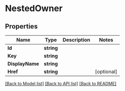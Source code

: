 # NestedOwner

## Properties
Name | Type | Description | Notes
------------ | ------------- | ------------- | -------------
**Id** | **string** |  | 
**Key** | **string** |  | 
**DisplayName** | **string** |  | 
**Href** | **string** |  | [optional] 

[[Back to Model list]](../README.md#documentation-for-models) [[Back to API list]](../README.md#documentation-for-api-endpoints) [[Back to README]](../README.md)


